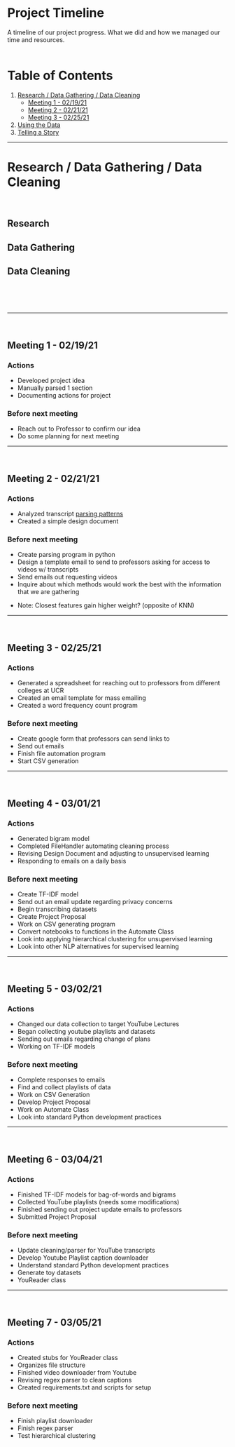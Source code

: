 Project Timeline
================
A timeline of our project progress. What we did and how we managed our time and resources.<br><br>



Table of Contents
=================
1. [Research / Data Gathering / Data Cleaning](#research)<br>
	* [Meeting 1 - 02/19/21](#meeting1)<br>
	* [Meeting 2 - 02/21/21](#meeting2)<br>
	* [Meeting 3 - 02/25/21](#meeting3)<br>
2. [Using the Data](#using)
3. [Telling a Story](#story)


---------------------------------------
<a name="research"/>

<h1>Research / Data Gathering / Data Cleaning</h1><br>

<h2>Research</h2>

<h2>Data Gathering</h2>

<h2>Data Cleaning</h2>

<br><br><br>

---------------------------------------
<br><a name="meeting1"/>
<h2>Meeting 1 - 02/19/21</h2>
<h3>Actions</h3>

* Developed project idea
* Manually parsed 1 section
* Documenting actions for project

<h3>Before next meeting</h3>

* Reach out to Professor to confirm our idea
* Do some planning for next meeting





---------------------------------------
<br><a name="meeting2"/>
<h2>Meeting 2 - 02/21/21</h2>
<h3>Actions</h3>

* Analyzed transcript [parsing patterns](#patterns)
* Created a simple design document

<h3>Before next meeting</h3>

* Create parsing program in python
* Design a template email to send to professors asking for access to videos w/ transcripts
* Send emails out requesting videos 
* Inquire about which methods would work the best with the information that we are gathering
- Note: Closest features gain higher weight? (opposite of KNN)





---------------------------------------
<br><a name="meeting3"/>
<h2>Meeting 3 - 02/25/21</h2>
<h3>Actions</h3>

* Generated a spreadsheet for reaching out to professors from different colleges at UCR
* Created an email template for mass emailing
* Created a word frequency count program

<h3>Before next meeting</h3>

* Create google form that professors can send links to
* Send out emails
* Finish file automation program
* Start CSV generation




---------------------------------------
<br><a name="meeting4"/>
<h2>Meeting 4 - 03/01/21</h2>
<h3>Actions</h3>

* Generated bigram model
* Completed FileHandler automating cleaning process
* Revising Design Document and adjusting to unsupervised learning
* Responding to emails on a daily basis

<h3>Before next meeting</h3>

* Create TF-IDF model
* Send out an email update regarding privacy concerns
* Begin transcribing datasets
* Create Project Proposal
* Work on CSV generating program
* Convert notebooks to functions in the Automate Class
* Look into applying hierarchical clustering for unsupervised learning
* Look into other NLP alternatives for supervised learning




---------------------------------------
<br><a name="meeting5"/>
<h2>Meeting 5 - 03/02/21</h2>
<h3>Actions</h3>

* Changed our data collection to target YouTube Lectures
* Began collecting youtube playlists and datasets
* Sending out emails regarding change of plans
* Working on TF-IDF models

<h3>Before next meeting</h3>

* Complete responses to emails
* Find and collect playlists of data
* Work on CSV Generation
* Develop Project Proposal
* Work on Automate Class
* Look into standard Python development practices



---------------------------------------
<br><a name="meeting6"/>
<h2>Meeting 6 - 03/04/21</h2>
<h3>Actions</h3>

* Finished TF-IDF models for bag-of-words and bigrams
* Collected YouTube playlists (needs some modifications)
* Finished sending out project update emails to professors
* Submitted Project Proposal

<h3>Before next meeting</h3>

* Update cleaning/parser for YouTube transcripts
* Develop Youtube Playlist caption downloader
* Understand standard Python development practices
* Generate toy datasets
* YouReader class



--------------------------------------
<br><a name="meeting7"/>
<h2>Meeting 7 - 03/05/21</h2>
<h3>Actions</h3>

* Created stubs for YouReader class
* Organizes file structure
* Finished video downloader from Youtube
* Revising regex parser to clean captions
* Created requirements.txt and scripts for setup

<h3>Before next meeting</h3>

* Finish playlist downloader
* Finish regex parser
* Test hierarchical clustering

